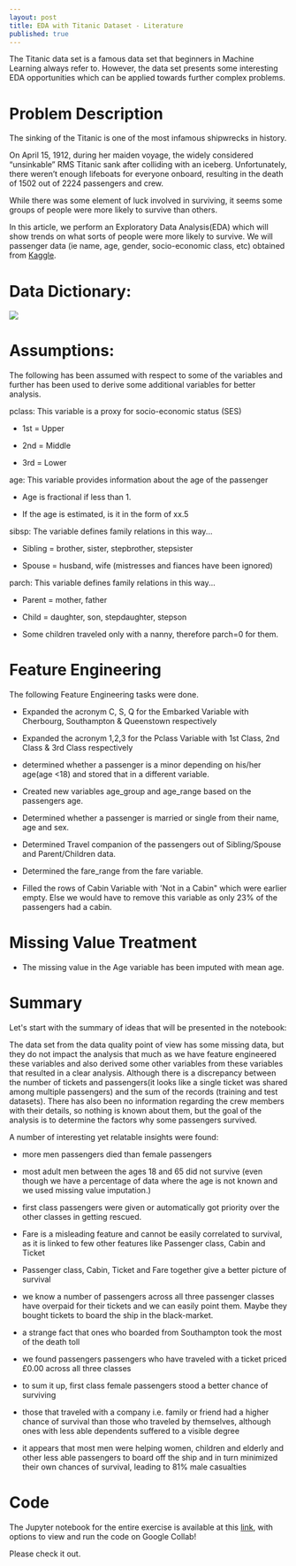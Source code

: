 ```yaml
---
layout: post
title: EDA with Titanic Dataset - Literature
published: true
---
```

The Titanic data set is a famous data set that beginners in Machine Learning always refer to. However, the data set presents some interesting EDA opportunities which can be applied towards further complex problems.

# Problem Description

The sinking of the Titanic is one of the most infamous shipwrecks in history.

On April 15, 1912, during her maiden voyage, the widely considered “unsinkable” RMS Titanic sank after colliding with an iceberg. Unfortunately, there weren’t enough lifeboats for everyone onboard, resulting in the death of 1502 out of 2224 passengers and crew.

While there was some element of luck involved in surviving, it seems some groups of people were more likely to survive than others.

In this article, we perform an Exploratory Data Analysis(EDA) which will show trends on what sorts of people were more likely to survive. We will passenger data (ie name, age, gender, socio-economic class, etc) obtained from [Kaggle](https://www.kaggle.com/c/titanic).

# Data Dictionary:
![]({{site.baseurl}}/images/data%20dictionary.JPG)


# Assumptions:

The following has been assumed with respect to some of the variables and further has been used to derive some additional variables for better analysis.

pclass: This variable is a proxy for socio-economic status (SES)

- 1st = Upper

- 2nd = Middle

- 3rd = Lower

age: This variable provides information about the age of the passenger

- Age is fractional if less than 1.

- If the age is estimated, is it in the form of xx.5

sibsp: The variable defines family relations in this way...

- Sibling = brother, sister, stepbrother, stepsister

- Spouse = husband, wife (mistresses and fiances have been ignored)

parch: This variable defines family relations in this way...

- Parent = mother, father

- Child = daughter, son, stepdaughter, stepson

- Some children traveled only with a nanny, therefore parch=0 for them.

# Feature Engineering

The following Feature Engineering tasks were done.

- Expanded the acronym C, S, Q for the Embarked Variable with Cherbourg, Southampton & Queenstown respectively

- Expanded the acronym 1,2,3 for the Pclass Variable with 1st Class, 2nd Class & 3rd Class respectively

- determined whether a passenger is a minor depending on his/her age(age <18) and stored that in a different variable.

- Created new variables age_group and age_range based on the passengers age.

- Determined whether a passenger is married or single from their name, age and sex.

- Determined Travel companion of the passengers out of Sibling/Spouse and Parent/Children data.

- Determined the fare_range from the fare variable.

- Filled the rows of Cabin Variable with 'Not in a Cabin" which were earlier empty. Else we would have to remove this variable as only 23% of the passengers had a cabin.

# Missing Value Treatment

- The missing value in the Age variable has been imputed with mean age.

# Summary
 
Let's start with the summary of ideas that will be presented in the notebook:

The data set from the data quality point of view has some missing data, but they do not impact the analysis that much as we have feature engineered these variables and also derived some other variables from these variables that resulted in a clear analysis. Although there is a discrepancy between the number of tickets and passengers(it looks like a single ticket was shared among multiple passengers) and the sum of the records (training and test datasets). There has also been no information regarding the crew members with their details, so nothing is known about them, but the goal of the analysis is to determine the factors why some passengers survived.

A number of interesting yet relatable insights were found:

- more men passengers died than female passengers

- most adult men between the ages 18 and 65 did not survive (even though we have a percentage of data where the age is not known and we used missing value imputation.)

- first class passengers were given or automatically got priority over the other classes in getting rescued.

- Fare is a misleading feature and cannot be easily correlated to survival, as it is linked to few other features like Passenger class, Cabin and Ticket

- Passenger class, Cabin, Ticket and Fare together give a better picture of survival

- we know a number of passengers across all three passenger classes have overpaid for their tickets and we can easily point them. Maybe they bought tickets to board the ship in the black-market.

- a strange fact that ones who boarded from Southampton took the most of the death toll

- we found passengers passengers who have traveled with a ticket priced £0.00 across all three classes

- to sum it up, first class female passengers stood a better chance of surviving

- those that traveled with a company i.e. family or friend had a higher chance of survival than those who traveled by themselves, although ones with less able dependents suffered to a visible degree

- it appears that most men were helping women, children and elderly and other less able passengers to board off the ship and in turn minimized their own chances of survival, leading to 81% male casualties

# Code

The Jupyter notebook for the entire exercise is available at this [link](https://saptarshidatta.in/2020/08/01/Titanic-Data-EDA.html), with options to view and run the code on Google Collab!

Please check it out.
